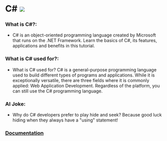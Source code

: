 # C# ![](https://www.tiobe.com/wp-content/themes/tiobe/tiobe-index/images/C_.png)
### What is C#?:
- C# is an object-oriented programming language created by Microsoft that runs on the .NET Framework. Learn the basics of C#, its features, applications and benefits in this tutorial.

### What is C# used for?:
- What is C# used for? C# is a general-purpose programming language used to build different types of programs and applications. While it is exceptionally versatile, there are three fields where it is commonly applied: Web Application Development. Regardless of the platform, you can still use the C# programming language.

### AI Joke:
- Why do C# developers prefer to play hide and seek?  Because good luck hiding when they always have a "using" statement!

### [Documentation](https://learn.microsoft.com/en-us/dotnet/csharp/)